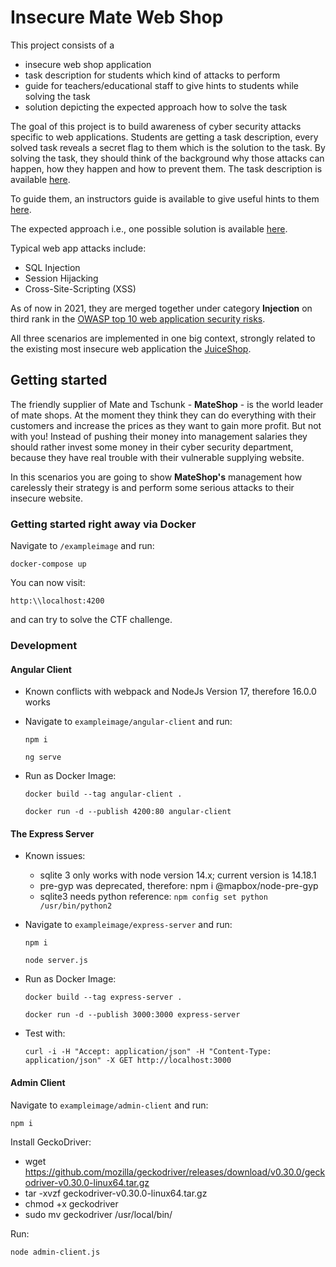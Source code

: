 # Insecure Mate Web Shop

This project consists of a 

* insecure web shop application
* task description for students which kind of attacks to perform
* guide for teachers/educational staff to give hints to students while solving the task
* solution depicting the expected approach how to solve the task

The goal of this project is to build awareness of cyber security attacks specific to web applications. Students are getting a task description, every solved task reveals a secret flag to them which is the solution to the task. By solving the task, they should think of the background why those attacks can happen, how they happen and how to prevent them. The task description is available [here](/tasks.pdf).

To guide them, an instructors guide is available to give useful hints to them [here](/guides.pdf).

The expected approach i.e., one possible solution is available [here](/expected.pdf).

Typical web app attacks include:
* SQL Injection
* Session Hijacking
* Cross-Site-Scripting (XSS)

As of now in 2021, they are merged together under category **Injection** on third rank in the [OWASP top 10 web application security risks](https://owasp.org/www-project-top-ten/).

All three scenarios are implemented in one big context, strongly related to the existing most insecure web application the [JuiceShop](https://github.com/bkimminich/juice-shop).

## Getting started

The friendly supplier of Mate and Tschunk - **MateShop** - is the world leader of mate shops. At the moment they think they can do everything with their customers and increase the prices as they want to gain more profit. But not with you! 
Instead of pushing their money into management salaries they should rather invest some money in their cyber security department, because they have real trouble with their vulnerable supplying website. 

In this scenarios you are going to show **MateShop's** management how carelessly their strategy is and perform some serious attacks to their insecure website.

### Getting started right away via Docker

Navigate to `/exampleimage` and run:

`docker-compose up`

You can now visit:

`http:\\localhost:4200`

and can try to solve the CTF challenge.

### Development

#### Angular Client

* Known conflicts with webpack and NodeJs Version 17, therefore 16.0.0 works

* Navigate to `exampleimage/angular-client` and run: 

  `npm i`

  `ng serve` 

* Run as Docker Image:
  
  `docker build --tag angular-client .`
  
  `docker run -d --publish 4200:80 angular-client`

#### The Express Server

* Known issues:

  * sqlite 3 only works with node version 14.x; current version is 14.18.1
  * pre-gyp was deprecated, therefore: npm i @mapbox/node-pre-gyp
  * sqlite3 needs python reference:  `npm config set python /usr/bin/python2`

* Navigate to `exampleimage/express-server` and run: 

  `npm i`

  `node server.js`

* Run as Docker Image:
  
  `docker build --tag express-server .`
  
  `docker run -d --publish 3000:3000 express-server`

* Test with:

  `curl -i -H "Accept: application/json" -H "Content-Type: application/json" -X GET http://localhost:3000`
  
#### Admin Client

Navigate to `exampleimage/admin-client` and run: 

  `npm i`
  
Install GeckoDriver:  

* wget https://github.com/mozilla/geckodriver/releases/download/v0.30.0/geckodriver-v0.30.0-linux64.tar.gz
* tar -xvzf geckodriver-v0.30.0-linux64.tar.gz
* chmod +x geckodriver
* sudo mv geckodriver /usr/local/bin/

Run:

`node admin-client.js`
